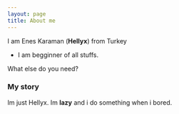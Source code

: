 ```yaml
---
layout: page
title: About me
---
```


I am Enes Karaman (**Hellyx**) from Turkey

- I am begginner of all stuffs.

What else do you need?

### My story

Im just Hellyx. Im **lazy** and i do something when i bored.
